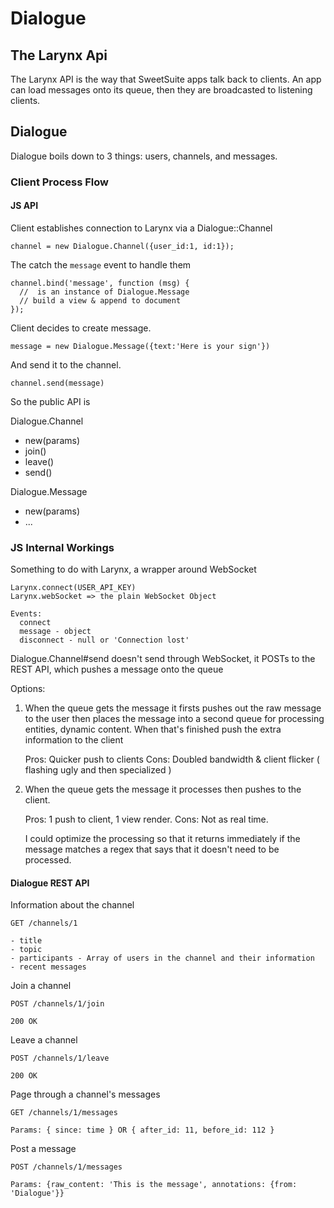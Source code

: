 Dialogue
========

## The Larynx Api
The Larynx API is the way that SweetSuite apps talk back to clients. An app can
load messages onto its queue, then they are broadcasted to listening clients.

## Dialogue

Dialogue boils down to 3 things: users, channels, and messages.



### Client Process Flow

#### JS API

Client establishes connection to Larynx via a Dialogue::Channel

    channel = new Dialogue.Channel({user_id:1, id:1});

The catch the `message` event to handle them

    channel.bind('message', function (msg) {
      //  is an instance of Dialogue.Message
      // build a view & append to document      
    });

Client decides to create message.

    message = new Dialogue.Message({text:'Here is your sign'})

And send it to the channel.

    channel.send(message)

So the public API is 

Dialogue.Channel
  - new(params)
  - join()
  - leave()
  - send()

Dialogue.Message
  - new(params) 
  - ... 

### JS Internal Workings

Something to do with Larynx, a wrapper around WebSocket

    Larynx.connect(USER_API_KEY)
    Larynx.webSocket => the plain WebSocket Object

    Events:
      connect
      message - object
      disconnect - null or 'Connection lost'

Dialogue.Channel#send doesn't send through WebSocket, it POSTs to the REST
API, which pushes a message onto the queue

Options:

1. When the queue gets the message it firsts pushes out the raw message to the
   user then places the message into a second queue for processing entities,
   dynamic content. When that's finished push the extra information to the
   client

   Pros: Quicker push to clients
   Cons: Doubled bandwidth & client flicker ( flashing ugly and then
   specialized ) 

2. When the queue gets the message it processes then pushes to the client.

   Pros: 1 push to client, 1 view render.
   Cons: Not as real time.
  
   I could optimize the processing so that it returns immediately if the
   message matches a regex that says that it doesn't need to be processed.



#### Dialogue REST API

Information about the channel

    GET /channels/1

    - title
    - topic 
    - participants - Array of users in the channel and their information
    - recent messages

Join a channel

    POST /channels/1/join

    200 OK

Leave a channel

    POST /channels/1/leave

    200 OK

Page through a channel's messages

    GET /channels/1/messages

    Params: { since: time } OR { after_id: 11, before_id: 112 }

Post a message

    POST /channels/1/messages

    Params: {raw_content: 'This is the message', annotations: {from: 'Dialogue'}}



